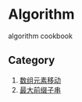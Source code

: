 # Algorithm
algorithm cookbook

## Category

1. [数组元素移动](./array-offset.ipynb)
2. [最大前缀子串](./public-prefix.ipynb)